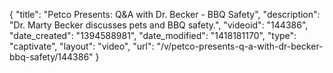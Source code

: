 {
    "title": "Petco Presents: Q&A with Dr. Becker - BBQ Safety",
    "description": "Dr. Marty Becker discusses pets and BBQ safety.",
    "videoid": "144386",
    "date_created": "1394588981",
    "date_modified": "1418181170",
    "type": "captivate",
    "layout": "video",
    "url": "\/v\/petco-presents-q-a-with-dr-becker-bbq-safety\/144386"
}